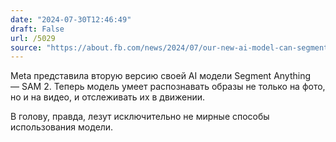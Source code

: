 ```yaml
---
date: "2024-07-30T12:46:49"
draft: False
url: /5029
source: "https://about.fb.com/news/2024/07/our-new-ai-model-can-segment-video/"
---
```


Meta представила вторую версию своей AI модели Segment Anything — SAM 2. Теперь модель умеет распознавать образы не только на фото, но и на видео, и отслеживать их в движении.

В голову, правда, лезут исключительно не мирные способы использования модели.
